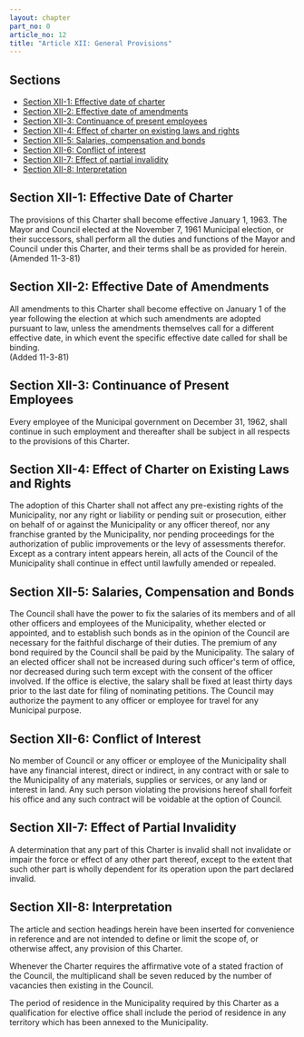 ```yaml
---
layout: chapter
part_no: 0
article_no: 12
title: "Article XII: General Provisions"
---
```


## Sections

* [Section XII-1: Effective date of charter](#section-xii-1-effective-date-of-charter)
* [Section XII-2: Effective date of amendments](#section-xii-2-effective-date-of-amendments)
* [Section XII-3: Continuance of present employees](#section-xii-3-continuance-of-present-employees)
* [Section XII-4: Effect of charter on existing laws and rights](#section-xii-4-effect-of-charter-on-existing-laws-and-rights)
* [Section XII-5: Salaries, compensation and bonds](#section-xii-5-salaries-compensation-and-bonds)
* [Section XII-6: Conflict of interest](#section-xii-6-conflict-of-interest)
* [Section XII-7: Effect of partial invalidity](#section-xii-7-effect-of-partial-invalidity)
* [Section XII-8: Interpretation](#section-xii-8-interpretation)

## Section XII-1: Effective Date of Charter

The provisions of this Charter shall become effective January 1, 1963. The Mayor
and Council elected at the November 7, 1961 Municipal election, or their
successors, shall perform all the duties and functions of the Mayor and Council
under this Charter, and their terms shall be as provided for herein.\
(Amended 11-3-81)

## Section XII-2: Effective Date of Amendments

All amendments to this Charter shall become effective on January 1 of the year
following the election at which such amendments are adopted pursuant to law,
unless the amendments themselves call for a different effective date, in which
event the specific effective date called for shall be binding.\
(Added 11-3-81)

## Section XII-3: Continuance of Present Employees

Every employee of the Municipal government on December 31, 1962, shall continue
in such employment and thereafter shall be subject in all respects to the
provisions of this Charter.

## Section XII-4: Effect of Charter on Existing Laws and Rights

The adoption of this Charter shall not affect any pre-existing rights of the
Municipality, nor any right or liability or pending suit or prosecution, either
on behalf of or against the Municipality or any officer thereof, nor any
franchise granted by the Municipality, nor pending proceedings for the
authorization of public improvements or the levy of assessments therefor. Except
as a contrary intent appears herein, all acts of the Council of the Municipality
shall continue in effect until lawfully amended or repealed.

## Section XII-5: Salaries, Compensation and Bonds

The Council shall have the power to fix the salaries of its members and of all
other officers and employees of the Municipality, whether elected or appointed,
and to establish such bonds as in the opinion of the Council are necessary for
the faithful discharge of their duties. The premium of any bond required by the
Council shall be paid by the Municipality. The salary of an elected officer
shall not be increased during such officer's term of office, nor decreased
during such term except with the consent of the officer involved. If the office
is elective, the salary shall be fixed at least thirty days prior to the last
date for filing of nominating petitions. The Council may authorize the payment
to any officer or employee for travel for any Municipal purpose.

## Section XII-6: Conflict of Interest

No member of Council or any officer or employee of the Municipality shall have
any financial interest, direct or indirect, in any contract with or sale to the
Municipality of any materials, supplies or services, or any land or interest in
land. Any such person violating the provisions hereof shall forfeit his office
and any such contract will be voidable at the option of Council.

## Section XII-7: Effect of Partial Invalidity

A determination that any part of this Charter is invalid shall not invalidate or
impair the force or effect of any other part thereof, except to the extent that
such other part is wholly dependent for its operation upon the part declared
invalid.

## Section XII-8: Interpretation

The article and section headings herein have been inserted for convenience in
reference and are not intended to define or limit the scope of, or otherwise
affect, any provision of this Charter.

Whenever the Charter requires the affirmative vote of a stated fraction of the
Council, the multiplicand shall be seven reduced by the number of vacancies then
existing in the Council.

The period of residence in the Municipality required by this Charter as a
qualification for elective office shall include the period of residence in any
territory which has been annexed to the Municipality.
